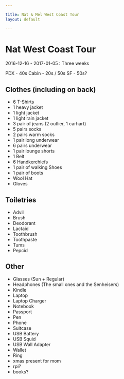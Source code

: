 ```yaml
---

title: Nat & Mel West Coast Tour
layout: default

---
```


# Nat West Coast Tour

2016-12-16 - 2017-01-05 : Three weeks

PDX - 40s
Cabin - 20s / 50s
SF - 50s?

## Clothes (including on back)

 * 6 T-Shirts
 * 1 heavy jacket
 * 1 light jacket
 * 1 light rain jacket
 * 3 pair of jeans (2 outlier, 1 carhart)
 * 5 pairs socks
 * 2 pairs warm socks
 * 1 pair long underwear
 * 6 pairs underwear
 * 1 pair lounge shorts
 * 1 Belt
 * 6 Handkerchiefs
 * 1 pair of walking Shoes
 * 1 pair of boots
 * Wool Hat
 * Gloves

## Toiletries

 * Advil
 * Brush
 * Deodorant
 * Lactaid
 * Toothbrush
 * Toothpaste
 * Tums
 * Pepcid

## Other

 * Glasses (Sun + Regular)
 * Headphones (The small ones and the Senheisers)
 * Kindle
 * Laptop
 * Laptop Charger
 * Notebook
 * Passport
 * Pen
 * Phone
 * Suitcase
 * USB Battery
 * USB Squid
 * USB Wall Adapter
 * Wallet
 * Ring
 * xmas present for mom
 * rpi?
 * books?
